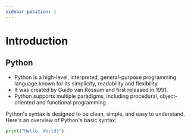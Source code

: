 ```yaml
---
sidebar_position: 1
---
```


# Introduction

## Python

- Python is a high-level, interpreted, general-purpose programming language known for its simplicity, readability and flexibility.
- It was created by Guido van Rossum and first released in 1991.
- Python supports multiple paradigms, including procedural, object-oriented and functional programming.

Python's syntax is designed to be clean, simple, and easy to understand. Here's an overview of Python's basic syntax:

```python
print("Hello, World!")
```
